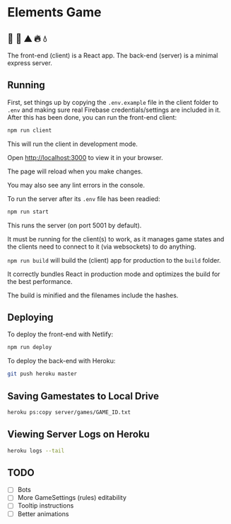 # Elements Game

## 🌱 💨 ⛰️ 🔥 💧

The front-end (client) is a React app. The back-end (server) is a minimal express server.

## Running

First, set things up by copying the `.env.example` file in the client folder to `.env` and making sure real Firebase credentials/settings are included in it. After this has been done, you can run the front-end client:

```bash
npm run client
```

This will run the client in development mode.

Open [http://localhost:3000](http://localhost:3000) to view it in your browser.

The page will reload when you make changes.

You may also see any lint errors in the console.

To run the server after its `.env` file has been readied:

```bash
npm run start
```

This runs the server (on port 5001 by default).

It must be running for the client(s) to work, as it manages game states and the clients need to connect to it (via websockets) to do anything.

`npm run build` will build the (client) app for production to the `build` folder.

It correctly bundles React in production mode and optimizes the build for the best performance.

The build is minified and the filenames include the hashes.

## Deploying

To deploy the front-end with Netlify:

```bash
npm run deploy
```

To deploy the back-end with Heroku:

```bash
git push heroku master
```

## Saving Gamestates to Local Drive

```bash
heroku ps:copy server/games/GAME_ID.txt
```

## Viewing Server Logs on Heroku

```bash
heroku logs --tail
```

## TODO

- [ ] Bots
- [ ] More GameSettings (rules) editability
- [ ] Tooltip instructions
- [ ] Better animations
